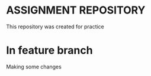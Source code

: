 # ASSIGNMENT REPOSITORY

This repository was created for practice

# In feature branch

Making some changes